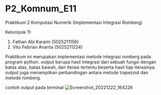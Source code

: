 # P2_Komnum_E11

Praktikum 2 Komputasi Numerik (Implementasi Integrasi Romberg)

Kelompok 11

1. Fathan Abi Karami (5025211156)
2. Vito Febrian Ananta (5025211224)


Praktikum ini merupakan implementasi metode integrasi romberg pada program python. output berupa hasil integrasi dari sebuah fungsi dengan batas atas, batas bawah, dan iterasi tertentu beserta hasil tiap iterasinya. output juga menampilkan perbandingan antara metode trapezoid dan metode romberg.

contoh output pada terminal
![Screenshot_20221222_164226](https://user-images.githubusercontent.com/90834092/209105737-2e1ada32-a87a-4dcb-8218-bde468adec05.png)
